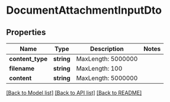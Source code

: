 # DocumentAttachmentInputDto

## Properties
Name | Type | Description | Notes
------------ | ------------- | ------------- | -------------
**content_type** | **string** | MaxLength: 5000000 | 
**filename** | **string** | MaxLength: 100 | 
**content** | **string** | MaxLength: 5000000 | 

[[Back to Model list]](../README.md#documentation-for-models) [[Back to API list]](../README.md#documentation-for-api-endpoints) [[Back to README]](../README.md)


